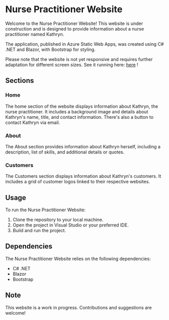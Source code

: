 # Nurse Practitioner Website

Welcome to the Nurse Practitioner Website! This website is under construction and is designed to provide information about a nurse practitioner named Kathryn. 

The application, published in Azure Static Web Apps, was created using C# .NET and Blazor, with Bootstrap for styling. 

Please note that the website is not yet responsive and requires further adaptation for different screen sizes.
See it running here: [here](https://salmon-pond-053a0a40f.5.azurestaticapps.net/) !

## Sections

### Home

The home section of the website displays information about Kathryn, the nurse practitioner. It includes a background image and details about Kathryn's name, title, and contact information. There's also a button to contact Kathryn via email.

### About

The About section provides information about Kathryn herself, including a description, list of skills, and additional details or quotes.

### Customers

The Customers section displays information about Kathryn's customers. It includes a grid of customer logos linked to their respective websites.

## Usage

To run the Nurse Practitioner Website:

1. Clone the repository to your local machine.
2. Open the project in Visual Studio or your preferred IDE.
3. Build and run the project.

## Dependencies

The Nurse Practitioner Website relies on the following dependencies:

- C# .NET
- Blazor
- Bootstrap

## Note

This website is a work in progress. Contributions and suggestions are welcome!
